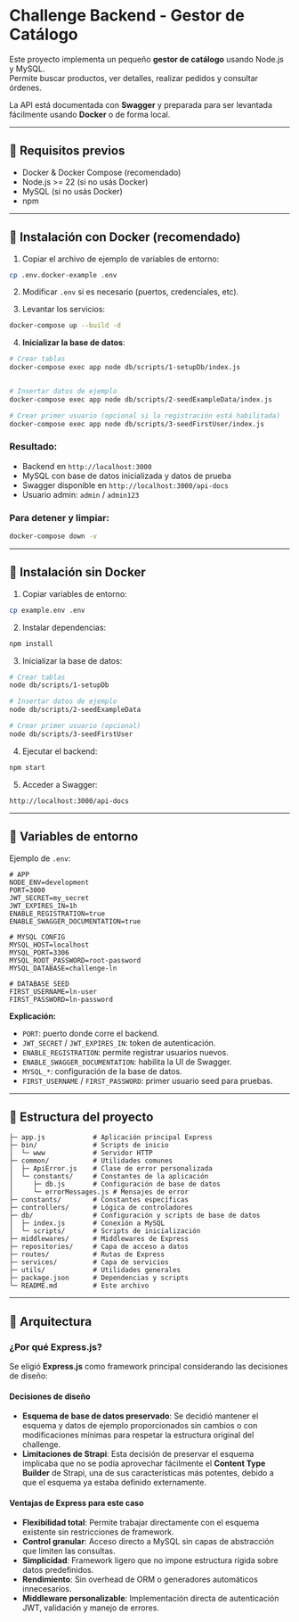 # Challenge Backend - Gestor de Catálogo

Este proyecto implementa un pequeño **gestor de catálogo** usando Node.js y MySQL.  
Permite buscar productos, ver detalles, realizar pedidos y consultar órdenes.

La API está documentada con **Swagger** y preparada para ser levantada fácilmente usando **Docker** o de forma local.

---

## 🔹 Requisitos previos

- Docker & Docker Compose (recomendado)
- Node.js >= 22 (si no usás Docker)
- MySQL (si no usás Docker)
- npm

---

## 🔹 Instalación con Docker (recomendado)

1. Copiar el archivo de ejemplo de variables de entorno:

```bash
cp .env.docker-example .env
```

2. Modificar `.env` si es necesario (puertos, credenciales, etc).

3. Levantar los servicios:

```bash
docker-compose up --build -d
```

4. **Inicializar la base de datos**:

```bash
# Crear tablas
docker-compose exec app node db/scripts/1-setupDb/index.js


# Insertar datos de ejemplo
docker-compose exec app node db/scripts/2-seedExampleData/index.js

# Crear primer usuario (opcional si la registración está habilitada)
docker-compose exec app node db/scripts/3-seedFirstUser/index.js
```

### Resultado:

- Backend en `http://localhost:3000`
- MySQL con base de datos inicializada y datos de prueba
- Swagger disponible en `http://localhost:3000/api-docs`
- Usuario admin: `admin` / `admin123`

### Para detener y limpiar:

```bash
docker-compose down -v
```

---

## 🔹 Instalación sin Docker

1. Copiar variables de entorno:

```bash
cp example.env .env
```

2. Instalar dependencias:

```bash
npm install
```

3. Inicializar la base de datos:

```bash
# Crear tablas
node db/scripts/1-setupDb

# Insertar datos de ejemplo
node db/scripts/2-seedExampleData

# Crear primer usuario (opcional)
node db/scripts/3-seedFirstUser
```

4. Ejecutar el backend:

```bash
npm start
```

5. Acceder a Swagger:

```
http://localhost:3000/api-docs
```

---

## 🔹 Variables de entorno

Ejemplo de `.env`:

```env
# APP
NODE_ENV=development
PORT=3000
JWT_SECRET=my_secret
JWT_EXPIRES_IN=1h
ENABLE_REGISTRATION=true
ENABLE_SWAGGER_DOCUMENTATION=true

# MYSQL CONFIG
MYSQL_HOST=localhost
MYSQL_PORT=3306
MYSQL_ROOT_PASSWORD=root-password
MYSQL_DATABASE=challenge-ln

# DATABASE SEED
FIRST_USERNAME=ln-user
FIRST_PASSWORD=ln-password
```

**Explicación:**

- `PORT`: puerto donde corre el backend.
- `JWT_SECRET` / `JWT_EXPIRES_IN`: token de autenticación.
- `ENABLE_REGISTRATION`: permite registrar usuarios nuevos.
- `ENABLE_SWAGGER_DOCUMENTATION`: habilita la UI de Swagger.
- `MYSQL_*`: configuración de la base de datos.
- `FIRST_USERNAME` / `FIRST_PASSWORD`: primer usuario seed para pruebas.

---

## 🔹 Estructura del proyecto

```
├─ app.js            # Aplicación principal Express
├─ bin/              # Scripts de inicio
│  └─ www            # Servidor HTTP
├─ common/           # Utilidades comunes
│  ├─ ApiError.js    # Clase de error personalizada
│  └─ constants/     # Constantes de la aplicación
│     ├─ db.js       # Configuración de base de datos
│     └─ errorMessages.js # Mensajes de error
├─ constants/        # Constantes específicas
├─ controllers/      # Lógica de controladores
├─ db/               # Configuración y scripts de base de datos
│  ├─ index.js       # Conexión a MySQL
│  └─ scripts/       # Scripts de inicialización
├─ middlewares/      # Middlewares de Express
├─ repositories/     # Capa de acceso a datos
├─ routes/           # Rutas de Express
├─ services/         # Capa de servicios
├─ utils/            # Utilidades generales
├─ package.json      # Dependencias y scripts
└─ README.md         # Este archivo
```

---

## 🔹 Arquitectura

### ¿Por qué Express.js?

Se eligió **Express.js** como framework principal considerando las decisiones de diseño:

#### Decisiones de diseño

- **Esquema de base de datos preservado**: Se decidió mantener el esquema y datos de ejemplo proporcionados sin cambios o con modificaciones mínimas para respetar la estructura original del challenge.
- **Limitaciones de Strapi**: Esta decisión de preservar el esquema implicaba que no se podía aprovechar fácilmente el **Content Type Builder** de Strapi, una de sus características más potentes, debido a que el esquema ya estaba definido externamente.

#### Ventajas de Express para este caso

- **Flexibilidad total**: Permite trabajar directamente con el esquema existente sin restricciones de framework.
- **Control granular**: Acceso directo a MySQL sin capas de abstracción que limiten las consultas.
- **Simplicidad**: Framework ligero que no impone estructura rígida sobre datos predefinidos.
- **Rendimiento**: Sin overhead de ORM o generadores automáticos innecesarios.
- **Middleware personalizable**: Implementación directa de autenticación JWT, validación y manejo de errores.

